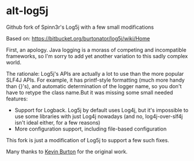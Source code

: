 alt-log5j
=========

Github fork of Spinn3r's Log5j with a few small modifications

Based on: https://bitbucket.org/burtonator/log5j/wiki/Home

First, an apology. Java logging is a morass of competing and incompatible
frameworks, so I'm sorry to add yet another variation to this sadly complex
world.

The rationale: Log5j's APIs are actually a lot to use than the more popular
SLF4J APIs. For example, it has printf-style formatting (much more handy than
{}'s), and automatic determination of the logger name, so you don't have to
retype the class name.But it was missing some small needed features:

- Support for Logback. Log5j by default uses Log4j, but it's impossible to use
  some libraries with just Log4j nowadays (and no, log4j-over-slf4j isn't ideal
  either, for a few reasons)
- More configuration support, including file-based configuration

This fork is just a modification of Log5j to support a few such fixes.

Many thanks to [Kevin Burton](https://bitbucket.org/burtonator) for the 
original work.
